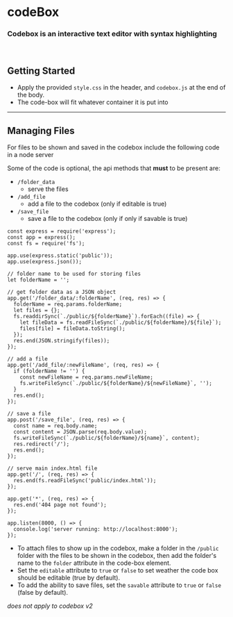 # codeBox

### Codebox is an interactive text editor with syntax highlighting

<br>

## Getting Started

- Apply the provided `style.css` in the header, and `codebox.js` at the end of the body.
- The code-box will fit whatever container it is put into

---

## Managing Files

For files to be shown and saved in the codebox include the following code in a node server

Some of the code is optional, the api methods that **must** to be present are:

- `/folder_data`
  - serve the files
- `/add_file`
  - add a file to the codebox (only if editable is true)
- `/save_file`
  - save a file to the codebox (only if only if savable is true)

```
const express = require('express');
const app = express();
const fs = require('fs');

app.use(express.static('public'));
app.use(express.json());

// folder name to be used for storing files
let folderName = '';

// get folder data as a JSON object
app.get('/folder_data/:folderName', (req, res) => {
  folderName = req.params.folderName;
  let files = {};
  fs.readdirSync(`./public/${folderName}`).forEach((file) => {
    let fileData = fs.readFileSync(`./public/${folderName}/${file}`);
    files[file] = fileData.toString();
  });
  res.end(JSON.stringify(files));
});

// add a file
app.get('/add_file/:newFileName', (req, res) => {
  if (folderName != '') {
    const newFileName = req.params.newFileName;
    fs.writeFileSync(`./public/${folderName}/${newFileName}`, '');
  }
  res.end();
});

// save a file
app.post('/save_file', (req, res) => {
  const name = req.body.name;
  const content = JSON.parse(req.body.value);
  fs.writeFileSync(`./public/${folderName}/${name}`, content);
  res.redirect('/');
  res.end();
});

// serve main index.html file
app.get('/', (req, res) => {
  res.end(fs.readFileSync('public/index.html'));
});

app.get('*', (req, res) => {
  res.end('404 page not found');
});

app.listen(8000, () => {
  console.log('server running: http://localhost:8000');
});
```

- To attach files to show up in the codebox, make a folder in the `/public` folder with the files to be shown in the codebox, then add the folder's name to the `folder` attribute in the code-box element.
- Set the `editable` attribute to `true` or `false` to set weather the code box should be editable (true by default).
- To add the ability to save files, set the `savable` attribute to `true` or `false` (false by default).

_does not apply to codebox v2_
